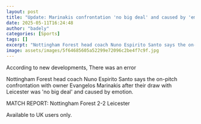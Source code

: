 ```yaml
---
layout: post
title: "Update: Marinakis confrontation 'no big deal' and caused by 'emotion' - Nuno"
date: 2025-05-11T16:24:48
author: "badely"
categories: [Sports]
tags: []
excerpt: "Nottingham Forest head coach Nuno Espirito Santo says the on-pitch confrontation with owner Evangelos Marinakis after their draw with Leicester was 'n"
image: assets/images/5f64685605a52299e72096c2be4f7c9f.jpg
---
```


According to new developments, There was an error

Nottingham Forest head coach Nuno Espirito Santo says the on-pitch confrontation with owner Evangelos Marinakis after their draw with Leicester was 'no big deal' and caused by emotion.

MATCH REPORT: Nottingham Forest 2-2 Leicester

Available to UK users only.

